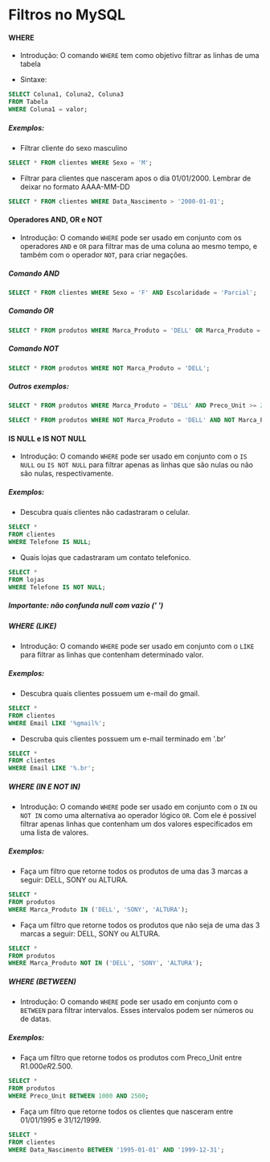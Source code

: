 # Filtros no MySQL

#### WHERE

- Introdução:
O comando `WHERE` tem como objetivo filtrar as linhas de uma tabela
    
- Sintaxe:

```sql
SELECT Coluna1, Coluna2, Coluna3
FROM Tabela
WHERE Coluna1 = valor;
```
##### Exemplos:

- Filtrar cliente do sexo masculino
```sql
SELECT * FROM clientes WHERE Sexo = 'M';
```
- Filtrar para clientes que nasceram apos o dia 01/01/2000. Lembrar de deixar no formato AAAA-MM-DD

```sql
SELECT * FROM clientes WHERE Data_Nascimento > '2000-01-01';
```

#### Operadores AND, OR e NOT

- Introdução:
O comando `WHERE` pode ser usado em conjunto com os operadores `AND` e `OR` para filtrar mas de uma coluna ao mesmo tempo, e também com o operador `NOT`, para criar negações.

##### Comando AND
```sql
SELECT * FROM clientes WHERE Sexo = 'F' AND Escolaridade = 'Parcial';
```
##### Comando OR
```sql
SELECT * FROM produtos WHERE Marca_Produto = 'DELL' OR Marca_Produto = 'SAMSUNG';
```
##### Comando NOT
```sql
SELECT * FROM produtos WHERE NOT Marca_Produto = 'DELL';
```

##### Outros exemplos:

```sql
SELECT * FROM produtos WHERE Marca_Produto = 'DELL' AND Preco_Unit >= 2000;
```

```sql
SELECT * FROM produtos WHERE NOT Marca_Produto = 'DELL' AND NOT Marca_Produto = 'SAMSUNG';
```

#### IS NULL e  IS NOT NULL

- Introdução:
O comando `WHERE` pode ser usado em conjunto com o `IS NULL` ou `IS NOT NULL` para filtrar apenas as linhas que são nulas ou não são nulas, respectivamente.

##### Exemplos: 

- Descubra quais clientes não cadastraram o celular. 

```sql
SELECT * 
FROM clientes 
WHERE Telefone IS NULL;
```

- Quais lojas que cadastraram um contato telefonico.

```sql
SELECT *
FROM lojas
WHERE Telefone IS NOT NULL;
```

##### Importante: não confunda null com vazio (' ')

##### WHERE (LIKE)

- Introdução: 
  O comando `WHERE` pode ser usado em conjunto com o `LIKE` para filtrar as linhas que contenham determinado valor.

##### Exemplos: 

- Descubra quais clientes possuem um e-mail do gmail.

```sql
SELECT *
FROM clientes
WHERE Email LIKE '%gmail%';
```

- Descruba quis clientes possuem um e-mail terminado em '.br'

```sql
SELECT *
FROM clientes 
WHERE Email LIKE '%.br';
```

##### WHERE (IN E NOT IN)

- Introdução:
  O comando `WHERE` pode ser usado em conjunto com o `IN` ou `NOT IN` como uma alternativa ao operador lógico `OR`. Com ele é possivel filtrar apenas linhas que contenham um dos valores especificados em uma lista de valores.

##### Exemplos:

- Faça um filtro que retorne todos os produtos de uma das 3 marcas a seguir: DELL, SONY ou ALTURA.
  
```sql
SELECT *
FROM produtos
WHERE Marca_Produto IN ('DELL', 'SONY', 'ALTURA');
```

- Faça um filtro que retorne todos os produtos que não seja de uma das 3 marcas a seguir: DELL, SONY ou ALTURA.

```sql
SELECT *
FROM produtos
WHERE Marca_Produto NOT IN ('DELL', 'SONY', 'ALTURA');
```

##### WHERE (BETWEEN)

- Introdução:
  O comando `WHERE` pode ser usado em conjunto com o `BETWEEN` para filtrar intervalos. Esses intervalos podem ser números ou de datas.

##### Exemplos:

- Faça um filtro que retorne todos os produtos com Preco_Unit entre R$1.000 e R$2.500.

```sql
SELECT *
FROM produtos
WHERE Preco_Unit BETWEEN 1000 AND 2500;
```

- Faça um filtro que retorne todos os clientes que nasceram entre 01/01/1995 e 31/12/1999.

```sql
SELECT *
FROM clientes
WHERE Data_Nascimento BETWEEN '1995-01-01' AND '1999-12-31';
```